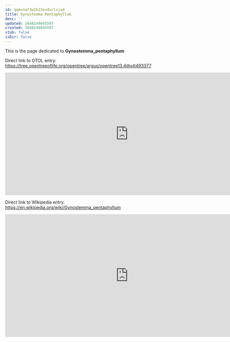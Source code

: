 ```yaml
---
id: qqmxnaf3w1h23evdsclvjad
title: Gynostemma Pentaphyllum
desc: ''
updated: 1648144045597
created: 1648144045597
stub: false
isDir: false
---
```

This is the page dedicated to **Gynostemma_pentaphyllum**


Direct link to OTOL entry: https://tree.opentreeoflife.org/opentree/argus/opentree13.4@ott493377



<html>
    <body>
    <iframe src="https://tree.opentreeoflife.org/opentree/argus/opentree13.4@ott493377"
    width="800" height="400" frameborder="0" allowfullscreen> </iframe>
    </body>
</html>
    


Direct link to Wikipedia entry: https://en.wikipedia.org/wiki/Gynostemma_pentaphyllum



<html>
    <body>
    <iframe src="https://en.wikipedia.org/wiki/Gynostemma_pentaphyllum"
    width="800" height="400" frameborder="0" allowfullscreen> </iframe>
    </body>
</html>
    
